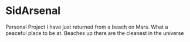# SidArsenal
Personal Project
I have just returned from a beach on Mars. What a peaceful place to be at. Beaches up there are the cleanest in the universe
